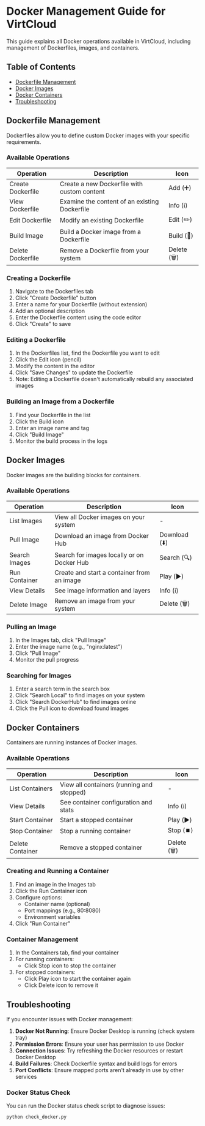 # Docker Management Guide for VirtCloud

This guide explains all Docker operations available in VirtCloud, including management of Dockerfiles, images, and containers.

## Table of Contents

- [Dockerfile Management](#dockerfile-management)
- [Docker Images](#docker-images)
- [Docker Containers](#docker-containers)
- [Troubleshooting](#troubleshooting)

## Dockerfile Management

Dockerfiles allow you to define custom Docker images with your specific requirements.

### Available Operations

| Operation | Description | Icon |
|-----------|-------------|------|
| Create Dockerfile | Create a new Dockerfile with custom content | Add (➕) |
| View Dockerfile | Examine the content of an existing Dockerfile | Info (ℹ️) |
| Edit Dockerfile | Modify an existing Dockerfile | Edit (✏️) |
| Build Image | Build a Docker image from a Dockerfile | Build (🔨) |
| Delete Dockerfile | Remove a Dockerfile from your system | Delete (🗑️) |

### Creating a Dockerfile

1. Navigate to the Dockerfiles tab
2. Click "Create Dockerfile" button
3. Enter a name for your Dockerfile (without extension)
4. Add an optional description
5. Enter the Dockerfile content using the code editor
6. Click "Create" to save

### Editing a Dockerfile

1. In the Dockerfiles list, find the Dockerfile you want to edit
2. Click the Edit icon (pencil)
3. Modify the content in the editor
4. Click "Save Changes" to update the Dockerfile
5. Note: Editing a Dockerfile doesn't automatically rebuild any associated images

### Building an Image from a Dockerfile

1. Find your Dockerfile in the list
2. Click the Build icon
3. Enter an image name and tag
4. Click "Build Image"
5. Monitor the build process in the logs

## Docker Images

Docker images are the building blocks for containers.

### Available Operations

| Operation | Description | Icon |
|-----------|-------------|------|
| List Images | View all Docker images on your system | - |
| Pull Image | Download an image from Docker Hub | Download (⬇️) |
| Search Images | Search for images locally or on Docker Hub | Search (🔍) |
| Run Container | Create and start a container from an image | Play (▶️) |
| View Details | See image information and layers | Info (ℹ️) |
| Delete Image | Remove an image from your system | Delete (🗑️) |

### Pulling an Image

1. In the Images tab, click "Pull Image"
2. Enter the image name (e.g., "nginx:latest")
3. Click "Pull Image"
4. Monitor the pull progress

### Searching for Images

1. Enter a search term in the search box
2. Click "Search Local" to find images on your system
3. Click "Search DockerHub" to find images online
4. Click the Pull icon to download found images

## Docker Containers

Containers are running instances of Docker images.

### Available Operations

| Operation | Description | Icon |
|-----------|-------------|------|
| List Containers | View all containers (running and stopped) | - |
| View Details | See container configuration and stats | Info (ℹ️) |
| Start Container | Start a stopped container | Play (▶️) |
| Stop Container | Stop a running container | Stop (⏹️) |
| Delete Container | Remove a stopped container | Delete (🗑️) |

### Creating and Running a Container

1. Find an image in the Images tab
2. Click the Run Container icon
3. Configure options:
   - Container name (optional)
   - Port mappings (e.g., 80:8080)
   - Environment variables
4. Click "Run Container"

### Container Management

1. In the Containers tab, find your container
2. For running containers:
   - Click Stop icon to stop the container
3. For stopped containers:
   - Click Play icon to start the container again
   - Click Delete icon to remove it

## Troubleshooting

If you encounter issues with Docker management:

1. **Docker Not Running**: Ensure Docker Desktop is running (check system tray)
2. **Permission Errors**: Ensure your user has permission to use Docker
3. **Connection Issues**: Try refreshing the Docker resources or restart Docker Desktop
4. **Build Failures**: Check Dockerfile syntax and build logs for errors
5. **Port Conflicts**: Ensure mapped ports aren't already in use by other services

### Docker Status Check

You can run the Docker status check script to diagnose issues:
```bash
python check_docker.py
```
